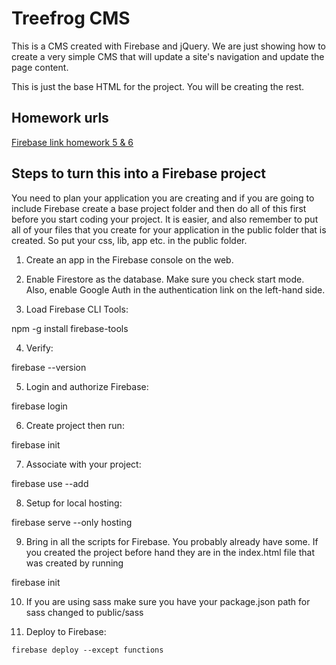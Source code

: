 # Treefrog CMS

This is a CMS created with Firebase and jQuery. We are just showing how to create a very simple CMS that will update a site's navigation and update the page content.

This is just the base HTML for the project. You will be creating the rest.

## Homework urls

[Firebase link homework 5 & 6](https://treefrog-slm.firebaseapp.com/addSave.html)

## Steps to turn this into a Firebase project

You need to plan your application you are creating and if you are going to include Firebase create a base project folder and then do all of this first before you start coding your project. It is easier, and also remember to put all of your files that you create for your application in the public folder that is created. So put your css, lib, app etc. in the public folder.

1. Create an app in the Firebase console on the web.

2. Enable Firestore as the database. Make sure you check start mode. Also, enable Google Auth in the authentication link on the left-hand side.

3. Load Firebase CLI Tools:

npm -g install firebase-tools

4. Verify:

firebase --version

5. Login and authorize Firebase:

firebase login

6. Create project then run:

firebase init

7. Associate with your project:

firebase use --add

8. Setup for local hosting:

firebase serve --only hosting

9. Bring in all the scripts for Firebase. You probably already have some. If you created the project before hand they are in the index.html file that was created by running

firebase init

10. If you are using sass make sure you have your package.json path for sass changed to public/sass

11. Deploy to Firebase:

<pre><code>firebase deploy --except functions</code></pre>
